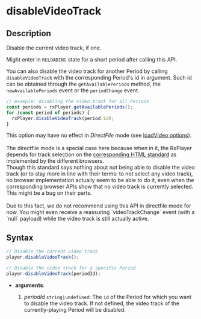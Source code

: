 # disableVideoTrack

## Description

Disable the current video track, if one.

Might enter in `RELOADING` state for a short period after calling this API.

You can also disable the video track for another Period by calling
`disableVideoTrack` with the corresponding Period's id in argument. Such id can
be obtained through the `getAvailablePeriods` method, the `newAvailablePeriods`
event or the `periodChange` event.

```js
// example: disabling the video track for all Periods
const periods = rxPlayer.getAvailablePeriods();
for (const period of periods) {
  rxPlayer.disableVideoTrack(period.id);
}
```

<div class="warning">
This option may have no effect in <i>DirectFile</i> mode (see <a
href="../Loading_a_Content.md#transport">loadVideo options</a>).
<br>
<br>
The directfile mode is a special case here because when in it, the RxPlayer
depends for track selection on the
<a href="https://html.spec.whatwg.org/multipage/media.html"> corresponding HTML
standard</a> as implemented by the different browsers.
<br>
Though this standard says nothing about not being able to disable the video
track (or to stay more in line with their terms: to not select any video track),
no browser implementation actually seem to be able to do it, even when the
corresponding browser APIs show that no video track is currently selected.
This might be a bug on their parts.
<br>
<br>
Due to this fact, we do not recommend using this API in directfile mode for
now. You might even receive a reassuring `videoTrackChange` event (with a `null`
payload) while the video track is still actually active.
</div>

## Syntax

```js
// Disable the current video track
player.disableVideoTrack();

// Disable the video track for a specific Period
player.disableVideoTrack(periodId);
```

- **arguments**:

  1.  _periodId_ `string|undefined`: The `id` of the Period for which you want
      to disable the video track. If not defined, the video track of the
      currently-playing Period will be disabled.
